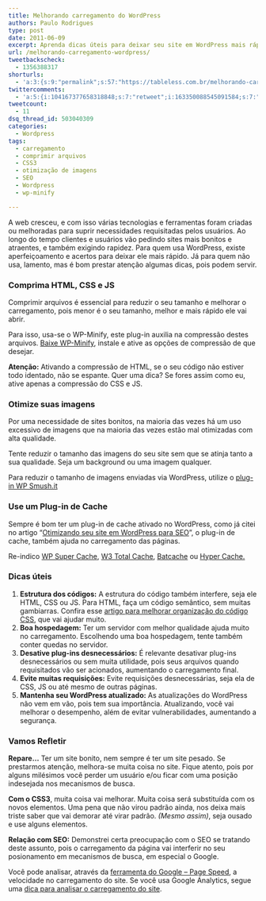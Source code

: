 ```yaml
---
title: Melhorando carregamento do WordPress
authors: Paulo Rodrigues
type: post
date: 2011-06-09
excerpt: Aprenda dicas úteis para deixar seu site em WordPress mais rápido. Facilitando a vida do usuário e melhorando resultados nos mecanismos de busca.
url: /melhorando-carregamento-wordpress/
tweetbackscheck:
  - 1356388317
shorturls:
  - 'a:3:{s:9:"permalink";s:57:"https://tableless.com.br/melhorando-carregamento-wordpress";s:7:"tinyurl";s:26:"https://tinyurl.com/3wjkjzu";s:4:"isgd";s:19:"https://is.gd/NAVDch";}'
twittercomments:
  - 'a:5:{i:104167377658318848;s:7:"retweet";i:163350088545091584;s:7:"retweet";i:163301091491069954;s:7:"retweet";i:163282805592305664;s:7:"retweet";i:163273661510463488;s:7:"retweet";}'
tweetcount:
  - 11
dsq_thread_id: 503040309
categories:
  - Wordpress
tags:
  - carregamento
  - comprimir arquivos
  - CSS3
  - otimização de imagens
  - SEO
  - Wordpress
  - wp-minify

---
```

<!--a href="https://raw.githubusercontent.com/diegoeis/tableless-static-images/master/2011/05/site-speed.png"><img src="https://raw.githubusercontent.com/diegoeis/tableless-static-images/master/2011/05/site-speed.png" alt="Velocidade do site" width="400" height="300" class="alignnone size-full wp-image-3788" srcset="uploads/2011/05/site-speed.png 400w, uploads/2011/05/site-speed-300x225.png 300w" sizes="(max-width: 400px) 100vw, 400px" /></a>
<em>(Imagem retirada de https://www.netpaths.net/blog/how-to-increase-site-speed-for-google-page-load-algorithm/, em 02/06/11 às 21:06)</em-->

A web cresceu, e com isso várias tecnologias e ferramentas foram criadas ou melhoradas para suprir necessidades requisitadas pelos usuários. Ao longo do tempo clientes e usuários vão pedindo sites mais bonitos e atraentes, e também exigindo rapidez. Para quem usa WordPress, existe aperfeiçoamento e acertos para deixar ele mais rápido. Já para quem não usa, lamento, mas é bom prestar atenção algumas dicas, pois podem servir.

### Comprima HTML, CSS e JS

Comprimir arquivos é essencial para reduzir o seu tamanho e melhorar o carregamento, pois menor é o seu tamanho, melhor e mais rápido ele vai abrir.

Para isso, usa-se o WP-Minify, este plug-in auxilia na compressão destes arquivos. [Baixe WP-Minify][1], instale e ative as opções de compressão de que desejar.

**Atenção:** Ativando a compressão de HTML, se o seu código não estiver todo identado, não se espante. Quer uma dica? Se fores assim como eu, ative apenas a compressão do CSS e JS.

### Otimize suas imagens

Por uma necessidade de sites bonitos, na maioria das vezes há um uso excessivo de imagens que na maioria das vezes estão mal otimizadas com alta qualidade.

Tente reduzir o tamanho das imagens do seu site sem que se atinja tanto a sua qualidade. Seja um background ou uma imagem qualquer.

Para reduzir o tamanho de imagens enviadas via WordPress, utilize o [plug-in WP Smush.it][2]

### Use um Plug-in de Cache

Sempre é bom ter um plug-in de cache ativado no WordPress, como já citei no artigo “[Otimizando seu site em WordPress para SEO][3]”, o plug-in de cache, também ajuda no carregamento das páginas.

Re-indico [WP Super Cache][4], [W3 Total Cache][5], [Batcache][6] ou [Hyper Cache.][7]

### Dicas úteis

<ol style="margin-top: 10px">
  <li>
    <strong>Estrutura dos códigos:</strong> A estrutura do código também interfere, seja ele HTML, CSS ou JS. Para HTML, faça um código semântico, sem muitas gambiarras. Confira esse <a href="https://tableless.com.br/6-estrategias-para-melhorar-a-organizacao-do-seu-css-2" title="artigo para melhorar organização do código CSS">artigo para melhorar organização do código CSS</a>, que vai ajudar muito.
  </li>
  <li>
    <strong>Boa hospedagem:</strong> Ter um servidor com melhor qualidade ajuda muito no carregamento. Escolhendo uma boa hospedagem, tente também conter quedas no servidor.
  </li>
  <li>
    <strong>Desative plug-ins desnecessários:</strong> É relevante desativar plug-ins desnecessários ou sem muita utilidade, pois seus arquivos quando requisitados vão ser acionados, aumentando o carregamento final.
  </li>
  <li>
    <strong>Evite muitas requisições:</strong> Evite requisições desnecessárias, seja ela de CSS, JS ou até mesmo de outras páginas.
  </li>
  <li>
    <strong>Mantenha seu WordPress atualizado:</strong> As atualizações do WordPress não vem em vão, pois tem sua importância. Atualizando, você vai melhorar o desempenho, além de evitar vulnerabilidades, aumentando a segurança.
  </li>
</ol>

### Vamos Refletir

**Repare&#8230;** Ter um site bonito, nem sempre é ter um site pesado. Se prestarmos atenção, melhora-se muita coisa no site. Fique atento, pois por alguns milésimos você perder um usuário e/ou ficar com uma posição indesejada nos mecanismos de busca.

**Com o CSS3**, muita coisa vai melhorar. Muita coisa será substituída com os novos elementos. Uma pena que não virou padrão ainda, nos deixa mais triste saber que vai demorar até virar padrão. _(Mesmo assim)_, seja ousado e use alguns elementos.

**Relação com SEO:** Demonstrei certa preocupação com o SEO se tratando deste assunto, pois o carregamento da página vai interferir no seu posionamento em mecanismos de busca, em especial o Google. 

Você pode analisar, através da [ferramenta do Google &#8211; Page Speed][8], a velocidade no carregamento do site. Se você usa Google Analytics, segue uma [dica para analisar o carregamento do site][9].

 [1]: https://wordpress.org/extend/plugins/wp-minify/ "Baixe WP-Minify"
 [2]: https://wordpress.org/extend/plugins/wp-smushit/ "plug-in WP Smush.it"
 [3]: https://tableless.com.br/otimizando-site-wordpress-seo "Otimizando seu site em WordPress para SEO"
 [4]: https://wordpress.org/extend/plugins/wp-super-cache/ "WP Super Cache"
 [5]: https://wordpress.org/extend/plugins/wp-super-cache/ "W3 Total Cache"
 [6]: https://wordpress.org/extend/plugins/batcache/ "Batcache"
 [7]: https://wordpress.org/extend/plugins/hyper-cache/ "Hyper Cache"
 [8]: https://code.google.com/speed/page-speed/ "ferramenta do Google Page Speed"
 [9]: https://www.domicioneto.com/web-analytics/google-analytics/trackpageloadtime-monitorar-carregamento-google-analytics/ "dica para analisar o carregamento do site"